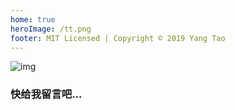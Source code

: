 ```yaml
---
home: true
heroImage: /tt.png
footer: MIT Licensed | Copyright © 2019 Yang Tao
---
```


![img](/vuepress-blog/about-bg.jpg)

### 快给我留言吧...
<Valine></Valine>